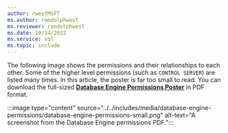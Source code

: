 ```yaml
---
author: rwestMSFT
ms.author: randolphwest
ms.reviewer: randolphwest
ms.date: 10/14/2022
ms.service: sql
ms.topic: include
---
```

The following image shows the permissions and their relationships to each other. Some of the higher level permissions (such as `CONTROL SERVER`) are listed many times. In this article, the poster is far too small to read. You can download the full-sized **[Database Engine Permissions Poster](https://aka.ms/sql-permissions-poster)** in PDF format.

:::image type="content" source="../../includes/media/database-engine-permissions/database-engine-permissions-small.png" alt-text="A screenshot from the Database Engine permissions PDF.":::
